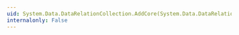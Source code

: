 ```yaml
---
uid: System.Data.DataRelationCollection.AddCore(System.Data.DataRelation)
internalonly: False
---
```

